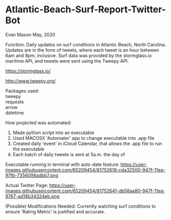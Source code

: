 # Atlantic-Beach-Surf-Report-Twitter-Bot
Evan Mason
May, 2020

Function:
Daily updates on surf conditions in Atlantic Beach, North Carolina. Updates are in the form of tweets, where each tweet is an hour between 6am and 8pm, inclusive. Surf data was provided by the stormglass.io maritime API, and tweets were sent using the Tweepy API. 

https://stormglass.io/

http://www.tweepy.org/

Packages used:<br />
tweepy<br />
requests<br />
arrow<br />
datetime<br />

How projected was automated:<br />
1. Made python script into an executable<br />
2. Used MACOSX 'Automater' app to change executable into .app file<br />
3. Created daily 'event' in iCloud Calendar, that allows the .app file to run the executable<br />
4. Each batch of daily tweets is sent at 5a.m. the day of<br />

Executable running in terminal with auto-date feature:
https://user-images.githubusercontent.com/65209454/81752618-cda32500-947f-11ea-97fb-7356098adbb7.png

Actual Twitter Page:
https://user-images.githubusercontent.com/65209454/81752641-db58aa80-947f-11ea-9767-ad18b34324eb.png

(Possible) Modifications Needed:
Currently watching surf conditions to ensure 'Rating Metric' is justified and accurate.

